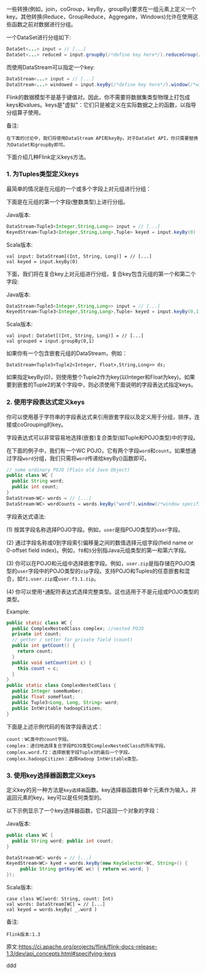 一些转换(例如，join，coGroup，keyBy，groupBy)要求在一组元素上定义一个key。其他转换(Reduce，GroupReduce，Aggregate，Windows)允许在使用这些函数之前对数据进行分组。

一个DataSet进行分组如下:
```java
DataSet<...> input = // [...]
DataSet<...> reduced = input.groupBy(/*define key here*/).reduceGroup(/*do something*/);
```
而使用DataStream可以指定一个key:
```java
DataStream<...> input = // [...]
DataStream<...> windowed = input.keyBy(/*define key here*/).window(/*window specification*/);
```
Flink的数据模型不是基于键值对。因此，你不需要将数据集类型物理上打包成keys和values。keys是"虚拟"：它们只是被定义在实际数据之上的函数，以指导分组算子使用。

备注:
```
在下面的讨论中，我们将使用DataStream API和keyBy。对于DataSet API，你只需要替换为DataSet和groupBy即可。
```

下面介绍几种Flink定义keys方法。

### 1. 为Tuples类型定义keys

最简单的情况是在元组的一个或多个字段上对元组进行分组：

下面是在元组的第一个字段(整数类型)上进行分组。

Java版本:
```java
DataStream<Tuple3<Integer,String,Long>> input = // [...]
KeyedStream<Tuple3<Integer,String,Long>,Tuple> keyed = input.keyBy(0)
```

Scala版本:
```
val input: DataStream[(Int, String, Long)] = // [...]
val keyed = input.keyBy(0)
```
下面，我们将在复合key上对元组进行分组，复合key包含元组的第一个和第二个字段:

Java版本:
```java
DataStream<Tuple3<Integer,String,Long>> input = // [...]
KeyedStream<Tuple3<Integer,String,Long>,Tuple> keyed = input.keyBy(0,1)
```

Scala版本:
```
val input: DataSet[(Int, String, Long)] = // [...]
val grouped = input.groupBy(0,1)
```

如果你有一个包含嵌套元组的DataStream，例如：
```
DataStream<Tuple3<Tuple2<Integer, Float>,String,Long>> ds;
```
如果指定keyBy(0)，则使用整个Tuple2作为key(以Integer和Float为key)。如果要到嵌套的Tuple2的某个字段中，则必须使用下面说明的字段表达式指定keys。


### 2. 使用字段表达式定义keys

你可以使用基于字符串的字段表达式来引用嵌套字段以及定义用于分组，排序，连接或coGrouping的key。

字段表达式可以非常容易地选择(嵌套)复合类型(如Tuple和POJO类型)中的字段。

在下面的例子中，我们有一个WC POJO，它有两个字段`word`和`count`。如果想通过字段`word`分组，我们只需将`word`传递给keyBy()函数即可。

```Java
// some ordinary POJO (Plain old Java Object)
public class WC {
  public String word;
  public int count;
}
DataStream<WC> words = // [...]
DataStream<WC> wordCounts = words.keyBy("word").window(/*window specification*/);
```

字段表达式语法:

(1) 按其字段名称选择POJO字段。例如，`user`是指POJO类型的`user`字段。

(2) 通过字段名称或0到字段索引偏移量之间的数值选择元组字段(field name or 0-offset field index)。例如，`f0`和`5`分别指Java元组类型的第一和第六字段。

(3) 你可以在POJO和元组中选择嵌套字段。例如，`user.zip`是指存储在POJO类型的`user`字段中的POJO类型的`zip`字段。支持POJO和Tuples的任意嵌套和混合，如`f1.user.zip`或`user.f3.1.zip`。

(4) 你可以使用`*`通配符表达式选择完整类型。这也适用于不是元组或POJO类型的类型。

Example:
```Java
public static class WC {
  public ComplexNestedClass complex; //nested POJO
  private int count;
  // getter / setter for private field (count)
  public int getCount() {
    return count;
  }
  public void setCount(int c) {
    this.count = c;
  }
}
public static class ComplexNestedClass {
  public Integer someNumber;
  public float someFloat;
  public Tuple3<Long, Long, String> word;
  public IntWritable hadoopCitizen;
}
```
下面是上述示例代码的有效字段表达式：
```
count：WC类中的count字段。
complex：递归地选择复合字段POJO类型ComplexNestedClass的所有字段。
complex.word.f2：选择嵌套字段Tuple3的最后一个字段。
complex.hadoopCitizen：选择Hadoop IntWritable类型。
```

### 3. 使用key选择器函数定义keys

定义key的另一种方法是`key选择器`函数。key选择器函数将单个元素作为输入，并返回元素的key。key可以是任何类型的。

以下示例显示了一个key选择器函数，它只返回一个对象的字段：

Java版本:
```java
public class WC {
  public String word; public int count;
}

DataStream<WC> words = // [...]
KeyedStream<WC> kyed = words.keyBy(new KeySelector<WC, String>() {
     public String getKey(WC wc) { return wc.word; }
});
```

Scala版本:
```
case class WC(word: String, count: Int)
val words: DataStream[WC] = // [...]
val keyed = words.keyBy( _.word )
```

备注:
```
Flink版本:1.3
```


原文:https://ci.apache.org/projects/flink/flink-docs-release-1.3/dev/api_concepts.html#specifying-keys











ddd
